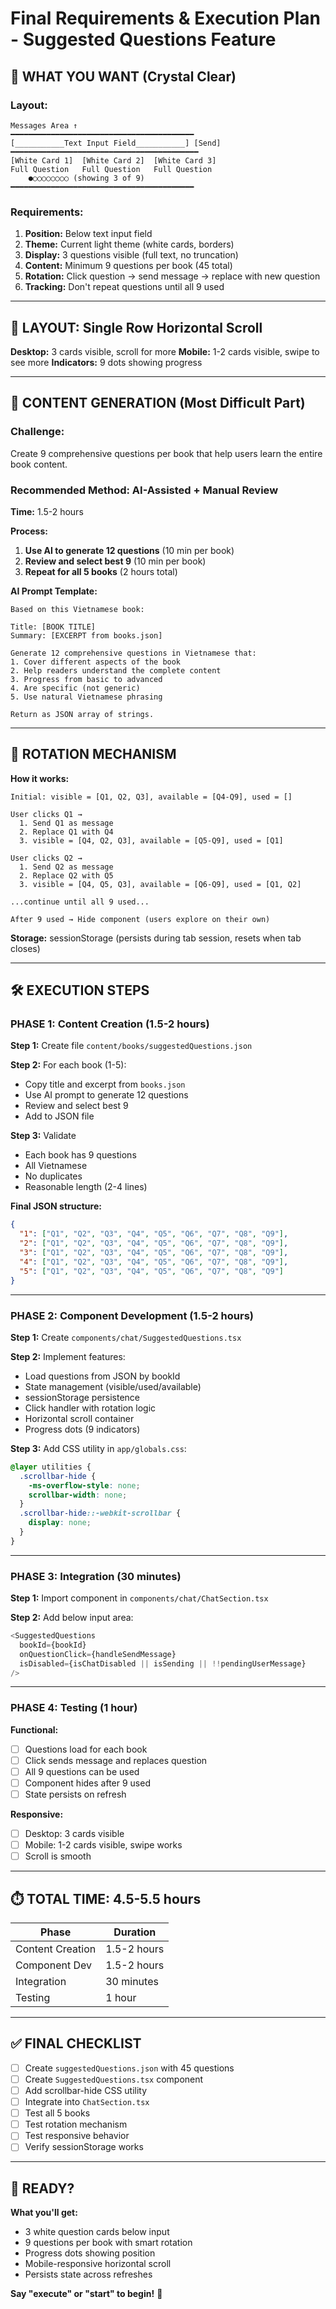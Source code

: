 # Final Requirements & Execution Plan - Suggested Questions Feature

## 🎯 WHAT YOU WANT (Crystal Clear)

### Layout:
```
Messages Area ↑
━━━━━━━━━━━━━━━━━━━━━━━━━━━━━━━━━━━━━━━━━
[___________Text Input Field___________] [Send]
━━━━━━━━━━━━━━━━━━━━━━━━━━━━━━━━━━━━━━━━━━
[White Card 1]  [White Card 2]  [White Card 3]
Full Question   Full Question   Full Question
    ●○○○○○○○○ (showing 3 of 9)
━━━━━━━━━━━━━━━━━━━━━━━━━━━━━━━━━━━━━━━━━
```

### Requirements:
1. **Position:** Below text input field
2. **Theme:** Current light theme (white cards, borders)
3. **Display:** 3 questions visible (full text, no truncation)
4. **Content:** Minimum 9 questions per book (45 total)
5. **Rotation:** Click question → send message → replace with new question
6. **Tracking:** Don't repeat questions until all 9 used

---

## 📐 LAYOUT: Single Row Horizontal Scroll

**Desktop:** 3 cards visible, scroll for more
**Mobile:** 1-2 cards visible, swipe to see more
**Indicators:** 9 dots showing progress

---

## 📝 CONTENT GENERATION (Most Difficult Part)

### Challenge:
Create 9 comprehensive questions per book that help users learn the entire book content.

### Recommended Method: AI-Assisted + Manual Review

**Time:** 1.5-2 hours

**Process:**

1. **Use AI to generate 12 questions** (10 min per book)
2. **Review and select best 9** (10 min per book)
3. **Repeat for all 5 books** (2 hours total)

**AI Prompt Template:**
```
Based on this Vietnamese book:

Title: [BOOK TITLE]
Summary: [EXCERPT from books.json]

Generate 12 comprehensive questions in Vietnamese that:
1. Cover different aspects of the book
2. Help readers understand the complete content
3. Progress from basic to advanced
4. Are specific (not generic)
5. Use natural Vietnamese phrasing

Return as JSON array of strings.
```

---

## 🔄 ROTATION MECHANISM

**How it works:**

```
Initial: visible = [Q1, Q2, Q3], available = [Q4-Q9], used = []

User clicks Q1 →
  1. Send Q1 as message
  2. Replace Q1 with Q4
  3. visible = [Q4, Q2, Q3], available = [Q5-Q9], used = [Q1]

User clicks Q2 →
  1. Send Q2 as message
  2. Replace Q2 with Q5
  3. visible = [Q4, Q5, Q3], available = [Q6-Q9], used = [Q1, Q2]

...continue until all 9 used...

After 9 used → Hide component (users explore on their own)
```

**Storage:** sessionStorage (persists during tab session, resets when tab closes)

---

## 🛠️ EXECUTION STEPS

### PHASE 1: Content Creation (1.5-2 hours)

**Step 1:** Create file `content/books/suggestedQuestions.json`

**Step 2:** For each book (1-5):
- Copy title and excerpt from `books.json`
- Use AI prompt to generate 12 questions
- Review and select best 9
- Add to JSON file

**Step 3:** Validate
- Each book has 9 questions
- All Vietnamese
- No duplicates
- Reasonable length (2-4 lines)

**Final JSON structure:**
```json
{
  "1": ["Q1", "Q2", "Q3", "Q4", "Q5", "Q6", "Q7", "Q8", "Q9"],
  "2": ["Q1", "Q2", "Q3", "Q4", "Q5", "Q6", "Q7", "Q8", "Q9"],
  "3": ["Q1", "Q2", "Q3", "Q4", "Q5", "Q6", "Q7", "Q8", "Q9"],
  "4": ["Q1", "Q2", "Q3", "Q4", "Q5", "Q6", "Q7", "Q8", "Q9"],
  "5": ["Q1", "Q2", "Q3", "Q4", "Q5", "Q6", "Q7", "Q8", "Q9"]
}
```

---

### PHASE 2: Component Development (1.5-2 hours)

**Step 1:** Create `components/chat/SuggestedQuestions.tsx`

**Step 2:** Implement features:
- Load questions from JSON by bookId
- State management (visible/used/available)
- sessionStorage persistence
- Click handler with rotation logic
- Horizontal scroll container
- Progress dots (9 indicators)

**Step 3:** Add CSS utility in `app/globals.css`:
```css
@layer utilities {
  .scrollbar-hide {
    -ms-overflow-style: none;
    scrollbar-width: none;
  }
  .scrollbar-hide::-webkit-scrollbar {
    display: none;
  }
}
```

---

### PHASE 3: Integration (30 minutes)

**Step 1:** Import component in `components/chat/ChatSection.tsx`

**Step 2:** Add below input area:
```typescript
<SuggestedQuestions
  bookId={bookId}
  onQuestionClick={handleSendMessage}
  isDisabled={isChatDisabled || isSending || !!pendingUserMessage}
/>
```

---

### PHASE 4: Testing (1 hour)

**Functional:**
- [ ] Questions load for each book
- [ ] Click sends message and replaces question
- [ ] All 9 questions can be used
- [ ] Component hides after 9 used
- [ ] State persists on refresh

**Responsive:**
- [ ] Desktop: 3 cards visible
- [ ] Mobile: 1-2 cards visible, swipe works
- [ ] Scroll is smooth

---

## ⏱️ TOTAL TIME: 4.5-5.5 hours

| Phase | Duration |
|-------|----------|
| Content Creation | 1.5-2 hours |
| Component Dev | 1.5-2 hours |
| Integration | 30 minutes |
| Testing | 1 hour |

---

## ✅ FINAL CHECKLIST

- [ ] Create `suggestedQuestions.json` with 45 questions
- [ ] Create `SuggestedQuestions.tsx` component
- [ ] Add scrollbar-hide CSS utility
- [ ] Integrate into `ChatSection.tsx`
- [ ] Test all 5 books
- [ ] Test rotation mechanism
- [ ] Test responsive behavior
- [ ] Verify sessionStorage works

---

## 🚀 READY?

**What you'll get:**
- 3 white question cards below input
- 9 questions per book with smart rotation
- Progress dots showing position
- Mobile-responsive horizontal scroll
- Persists state across refreshes

**Say "execute" or "start" to begin!** 🎯
